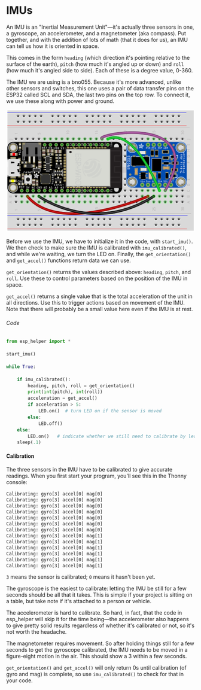 # IMUs

An IMU is an "Inertial Measurement Unit"—it's actually three sensors in one, a gyroscope, an accelerometer, and a magnetometer (aka compass). Put together, and with the addition of lots of math (that it does for us), an IMU can tell us how it is oriented in space. 

This comes in the form `heading` (which direction it's pointing relative to the surface of the earth), `pitch` (how much it's angled up or down) and `roll` (how much it's angled side to side). Each of these is a degree value, 0-360.

The IMU we are using is a bno055. Because it's more advanced, unlike other sensors and switches, this one uses a pair of data transfer pins on the ESP32 called SCL and SDA, the last two pins on the top row. To connect it, we use these along with power and ground.

![](img/imu.png)


Before we use the IMU, we have to initialize it in the code, with `start_imu()`. We then check to make sure the IMU is calibrated with `imu_calibrated()`, and while we're waiting, we turn the LED on. Finally, the `get_orientation()` and `get_accel()` functions return data we can use.

`get_orientation()` returns the values described above: `heading`, `pitch`, and `roll`. Use these to control parameters based on the position of the IMU in space.

`get_accel()` returns a single value that is the total acceleration of the unit in all directions. Use this to trigger actions based on movement of the IMU. Note that there will probably be a small value here even if the IMU is at rest.


###### Code

```py
from esp_helper import *

start_imu()

while True:

    if imu_calibrated():
        heading, pitch, roll = get_orientation()
        print(int(pitch), int(roll))
        acceleration = get_accel()
        if acceleration > 5:
            LED.on()  # turn LED on if the sensor is moved
        else:
            LED.off()
    else:
        LED.on()   # indicate whether we still need to calibrate by leaving the LED on
    sleep(.1)
```    

#### Calibration

The three sensors in the IMU have to be calibrated to give accurate readings. When you first start your program, you'll see this in the Thonny console:

```
Calibrating: gyro[3] accel[0] mag[0]
Calibrating: gyro[3] accel[0] mag[0]
Calibrating: gyro[3] accel[0] mag[0]
Calibrating: gyro[3] accel[0] mag[0]
Calibrating: gyro[3] accel[0] mag[0]
Calibrating: gyro[3] accel[0] mag[0]
Calibrating: gyro[3] accel[0] mag[0]
Calibrating: gyro[3] accel[0] mag[1]
Calibrating: gyro[3] accel[0] mag[1]
Calibrating: gyro[3] accel[0] mag[1]
Calibrating: gyro[3] accel[0] mag[1]
Calibrating: gyro[3] accel[0] mag[1]
Calibrating: gyro[3] accel[0] mag[1]
```

`3` means the sensor is calibrated; `0` means it hasn't been yet.

The gyroscope is the easiest to calibrate: letting the IMU be still for a few seconds should be all that it takes. This is simple if your project is sitting on a table, but take note if it's attached to a person or vehicle.

The accelerometer is hard to calibrate. So hard, in fact, that the code in esp_helper will skip it for the time being—the accelerometer also happens to give pretty solid results regardless of whether it's calibrated or not, so it's not worth the headache.

The magnetometer requires movement. So after holding things still for a few seconds to get the gyroscope calibrated, the IMU needs to be moved in a figure-eight motion in the air. This should show a 3 within a few seconds.

`get_orientation()` and `get_accel()` will only return 0s until calibration (of gyro and mag) is complete, so use `imu_calibrated()` to check for that in your code.




<!-- 
Accelerometer Calibration

Place the device in 6 different stable positions for a period of few seconds to allow the accelerometer to calibrate.

Make sure that there is slow movement between 2 stable positions.

The 6 stable positions could be in any direction, but make sure that the device is lying at least once perpendicular to the x, y and z axis.

 -->